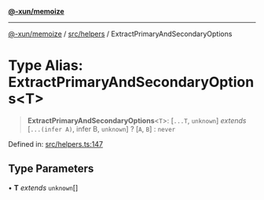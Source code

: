 [**@-xun/memoize**](../../../README.md)

***

[@-xun/memoize](../../../README.md) / [src/helpers](../README.md) / ExtractPrimaryAndSecondaryOptions

# Type Alias: ExtractPrimaryAndSecondaryOptions\<T\>

> **ExtractPrimaryAndSecondaryOptions**\<`T`\>: \[`...T`, `unknown`\] *extends* \[`...(infer A)`, infer B, `unknown`\] ? \[`A`, `B`\] : `never`

Defined in: [src/helpers.ts:147](https://github.com/Xunnamius/memoize/blob/b613141c2f7a96de00eb98581585a2d2f68dc2ab/src/helpers.ts#L147)

## Type Parameters

• **T** *extends* `unknown`[]
